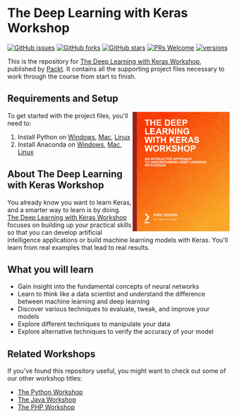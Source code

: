 # The Deep Learning with Keras Workshop

[![GitHub issues](https://img.shields.io/github/issues/PacktWorkshops/The-Deep-Learning-with-Keras-Workshop.svg)](https://github.com/PacktWorkshops/The-Deep-Learning-with-Keras-Workshop/issues)
[![GitHub forks](https://img.shields.io/github/forks/PacktWorkshops/The-CPP-Workshop.svg)](https://github.com/PacktWorkshops/The-Deep-Learning-with-Keras-Workshop/network)
[![GitHub stars](https://img.shields.io/github/stars/PacktWorkshops/The-Deep-Learning-with-Keras-Workshop.svg)](https://github.com/PacktWorkshops/The-Deep-Learning-with-Keras-Workshop/stargazers)
[![PRs Welcome](https://img.shields.io/badge/PRs-welcome-brightgreen.svg)](https://github.com/PacktWorkshops/The-Deep-Learning-with-Keras-Workshop/pulls)
[![versions](https://img.shields.io/pypi/pyversions/pybadges.svg)](https://www.python.org/downloads/)

This is the repository for [The Deep Learning with Keras Workshop](https://www.packtpub.com/programming/the-c-workshop), published by [Packt](https://www.packtpub.com/?utm_source=github). It contains all the supporting project files necessary to work through the course from start to finish.

## Requirements and Setup
<a href="https://www.packtpub.com/programming/the-c-workshop"><img src="https://github.com/PacktWorkshops/Workshop-Covers/blob/master/The%20Deep%20Learning%20with%20Keras%20Workshop.png" alt="The Deep Learning with Keras Workshop" height="270px" width="220px" align="right" this.target="_blank"></a>

To get started with the project files, you'll need to:
1. Install Python on [Windows](https://www.python.org/downloads/windows/), [Mac](https://www.python.org/downloads/mac-osx/), [Linux](https://www.python.org/downloads/source/)
2. Install Anaconda on [Windows](https://www.anaconda.com/distribution/#windows), [Mac](https://www.anaconda.com/distribution/#macos), [Linux](https://www.anaconda.com/distribution/#linux)


## About The Deep Learning with Keras Workshop
You already know you want to learn Keras, and a smarter way to learn is by doing. [The Deep Learning with Keras Workshop](https://www.packtpub.com/programming/the-c-workshop) focuses on building up your practical skills so that you can develop artificial intelligence applications or build machine learning models with Keras. You'll learn from real examples that lead to real results.


## What you will learn
* Gain insight into the fundamental concepts of neural networks
* Learn to think like a data scientist and understand the difference between machine learning and deep learning
* Discover various techniques to evaluate, tweak, and improve your models
* Explore different techniques to manipulate your data
* Explore alternative techniques to verify the accuracy of your model

## Related Workshops
If you've found this repository useful, you might want to check out some of our other workshop titles:
* [The Python Workshop](https://courses.packtpub.com/courses/python?utm_source=github&utm_medium=repository&utm_campaign=9781839218859&utm_term=Python&utm_content=The%20Python%20Workshop)
* [The Java Workshop](https://courses.packtpub.com/courses/java?utm_source=github&utm_medium=repository&utm_campaign=9781838986698&utm_term=Java&utm_content=The%20Java%20Workshop)
* [The PHP Workshop](https://courses.packtpub.com/courses/php?utm_source=github&utm_medium=repository&utm_campaign=9781838648916&utm_term=PHP&utm_content=The%20PHP%20Workshop)
